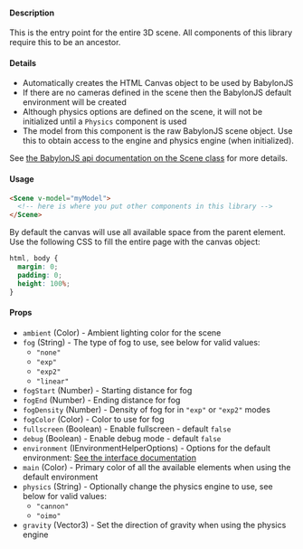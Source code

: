 #### Description

This is the entry point for the entire 3D scene. All components of this library require this to be an ancestor.

#### Details

 - Automatically creates the HTML Canvas object to be used by BabylonJS
 - If there are no cameras defined in the scene then the BabylonJS default environment will be created
 - Although physics options are defined on the scene, it will not be initialized until a `Physics` component is used
 - The model from this component is the raw BabylonJS scene object. Use this to obtain access to the engine and physics engine (when initialized).

See [the BabylonJS api documentation on the Scene class](https://doc.babylonjs.com/api.html?scene) for more details.

#### Usage

```html
<Scene v-model="myModel">
  <!-- here is where you put other components in this library -->
</Scene>
```

By default the canvas will use all available space from the parent element. Use the following CSS to fill the entire page with the canvas object:

```css
html, body {
  margin: 0;
  padding: 0;
  height: 100%;
}
```

#### Props

 - `ambient` (Color) - Ambient lighting color for the scene
 - `fog` (String) - The type of fog to use, see below for valid values:
    - `"none"`
    - `"exp"`
    - `"exp2"`
    - `"linear"`
 - `fogStart` (Number) - Starting distance for fog
 - `fogEnd` (Number) - Ending distance for fog
 - `fogDensity` (Number) - Density of fog for in `"exp"` or `"exp2"` modes
 - `fogColor` (Color) - Color to use for fog
 - `fullscreen` (Boolean) - Enable fullscreen - default `false`
 - `debug` (Boolean) - Enable debug mode - default `false`
 - `environment` (IEnvironmentHelperOptions) - Options for the default environment: [See the interface documentation](https://doc.babylonjs.com/classes/interfaces/babylon.ienvironmenthelperoptions)
 - `main` (Color) - Primary color of all the available elements when using the default environment
 - `physics` (String) - Optionally change the physics engine to use, see below for valid values:
    - `"cannon"`
    - `"oimo"`
 - `gravity` (Vector3) - Set the direction of gravity when using the physics engine
